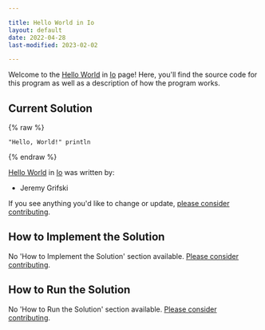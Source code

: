 ```yaml
---

title: Hello World in Io
layout: default
date: 2022-04-28
last-modified: 2023-02-02

---
```


Welcome to the [Hello World](https://sampleprograms.io/projects/hello-world) in [Io](https://sampleprograms.io/languages/io) page! Here, you'll find the source code for this program as well as a description of how the program works.

## Current Solution

{% raw %}

```io
"Hello, World!" println
```

{% endraw %}

[Hello World](https://sampleprograms.io/projects/hello-world) in [Io](https://sampleprograms.io/languages/io) was written by:

- Jeremy Grifski

If you see anything you'd like to change or update, [please consider contributing](https://github.com/TheRenegadeCoder/sample-programs).

## How to Implement the Solution

No 'How to Implement the Solution' section available. [Please consider contributing](https://github.com/TheRenegadeCoder/sample-programs-website).

## How to Run the Solution

No 'How to Run the Solution' section available. [Please consider contributing](https://github.com/TheRenegadeCoder/sample-programs-website).